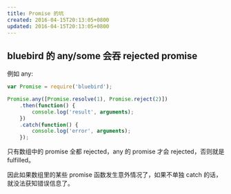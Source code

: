 ```yaml
---
title: Promise 的坑
created: 2016-04-15T20:13:05+0800
updated: 2016-04-15T20:13:05+0800
---
```



## bluebird 的 any/some 会吞 rejected promise

例如 any:

```js
var Promise = require('bluebird');

Promise.any([Promise.resolve(1), Promise.reject(2)])
    .then(function() {
        console.log('result', arguments);
    })
    .catch(function() {
        console.log('error', arguments);
    });
```

只有数组中的 promise 全都 rejected，any 的 promise 才会 rejected，否则就是 fulfilled。

因此如果数组里的某些 promise 函数发生意外情况了，如果不单独 catch 的话，就没法获知错误信息了。
